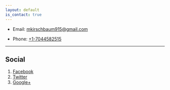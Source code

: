 ```yaml
---
layout: default
is_contact: true
---
```


* Email: [mkirschbaum915@gmail.com](mailto:mkirschbaum915@gmail.com)

* Phone: [+1-7044582515](tel:+1-7044582515)

---

<!-- ## Mailing Address

> 221B, Baker Street
>
> London
>
> United Kingdom

--- -->

## Social

1. [Facebook](#)
2. [Twitter](#)
3. [Google+](#)
